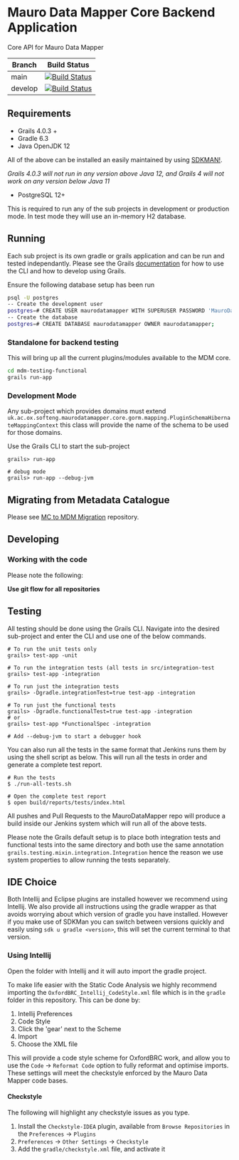 # Mauro Data Mapper Core Backend Application

Core API for Mauro Data Mapper

| Branch | Build Status |
| ------ | ------------ |
| main | [![Build Status](https://jenkins.cs.ox.ac.uk/buildStatus/icon?job=Mauro+Data+Mapper%2Fmdm-core%2Fmain)](https://jenkins.cs.ox.ac.uk/blue/organizations/jenkins/Mauro%20Data%20Mapper%2Fmdm-core/branches) |
| develop | [![Build Status](https://jenkins.cs.ox.ac.uk/buildStatus/icon?job=Mauro+Data+Mapper%2Fmdm-core%2Fdevelop)](https://jenkins.cs.ox.ac.uk/blue/organizations/jenkins/Mauro%20Data%20Mapper%2Fmdm-core/branches) |

## Requirements

* Grails 4.0.3 +
* Gradle 6.3
* Java OpenJDK 12

All of the above can be installed an easily maintained by using [SDKMAN!](https://sdkman.io).

*Grails 4.0.3 will not run in any version above Java 12, and Grails 4 will not work on any version below Java 11*

* PostgreSQL 12+

This is required to run any of the sub projects in development or production mode. 
In test mode they will use an in-memory H2 database.

## Running

Each sub project is its own gradle or grails application and can be run and tested independantly.
Please see the Grails [documentation](http://docs.grails.org/latest/) for how to use the CLI and how to develop using Grails.

Ensure the following database setup has been run
```bash
psql -U postgres
-- Create the development user
postgres=# CREATE USER maurodatamapper WITH SUPERUSER PASSWORD 'MauroDataMapper1234';
-- Create the database
postgres=# CREATE DATABASE maurodatamapper OWNER maurodatamapper;
```

### Standalone for backend testing

This will bring up all the current plugins/modules available to the MDM core. 

```bash
cd mdm-testing-functional
grails run-app
```

### Development Mode

Any sub-project which provides domains must extend `uk.ac.ox.softeng.maurodatamapper.core.gorm.mapping.PluginSchemaHibernateMappingContext`
this class will provide the name of the schema to be used for those domains.

Use the Grails CLI to start the sub-project

```shell script
grails> run-app

# debug mode
grails> run-app --debug-jvm
```

## Migrating from Metadata Catalogue

Please see [MC to MDM Migration](https://github.com/MauroDataMapper/mc-to-mdm-migration#mc-to-mdm-migration) repository.

## Developing

### Working with the code

Please note the following:

**Use git flow for all repositories**

## Testing

All testing should be done using the Grails CLI.
Navigate into the desired sub-project and enter the CLI and use one of the below commands.

```shell script
# To run the unit tests only
grails> test-app -unit

# To run the integration tests (all tests in src/integration-test
grails> test-app -integration

# To run just the integration tests
grails> -Dgradle.integrationTest=true test-app -integration

# To run just the functional tests
grails> -Dgradle.functionalTest=true test-app -integration
# or
grails> test-app *FunctionalSpec -integration

# Add --debug-jvm to start a debugger hook
```

You can also run all the tests in the same format that Jenkins runs them by using the shell script as below. This will run all the tests in order and
generate a complete test report.

```shell
# Run the tests
$ ./run-all-tests.sh

# Open the complete test report
$ open build/reports/tests/index.html 
```

All pushes and Pull Requests to the MauroDataMapper repo will produce a build inside our Jenkins system which will run all of the above tests.

Please note the Grails default setup is to place both integration tests and functional tests into the same directory and both use the same annotation
`grails.testing.mixin.integration.Integration` hence the reason we use system properties to allow running the tests separately.

## IDE Choice

Both Intellij and Eclipse plugins are installed however we recommend using Intellij.
We also provide all instructions using the gradle wrapper as that avoids worrying about which version of gradle you have installed.
However if you make use of SDKMan you can switch between versions quickly and easily using `sdk u gradle <version>`,
this will set the current terminal to that version.

### Using Intellij

Open the folder with Intellij and it will auto import the gradle project.

To make life easier with the Static Code Analysis we highly recommend importing the `OxfordBRC_Intellij_CodeStyle.xml` file which is in the 
`gradle` folder in this repository.
This can be done by:

1. Intellij Preferences
1. Code Style
1. Click the 'gear' next to the Scheme
1. Import
1. Choose the XML file

This will provide a code style scheme for OxfordBRC work, and allow you to use the `Code` -> `Reformat Code` option to fully reformat
and optimise imports. 
These settings will meet the checkstyle enforced by the Mauro Data Mapper code bases.

#### Checkstyle

The following will highlight any checkstyle issues as you type.

1. Install the `Checkstyle-IDEA` plugin, available from `Browse Repositories` in the `Preferences` -> `Plugins`
1. `Preferences` -> `Other Settings` -> `Checkstyle`
1. Add the `gradle/checkstyle.xml` file, and activate it